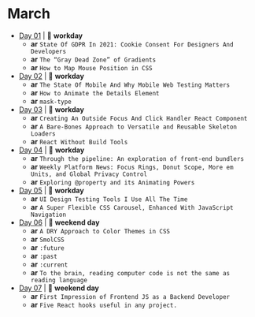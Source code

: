 # March

- [Day 01](03-01-2021.md) | :construction_worker: **workday**
  - **ar** `State Of GDPR In 2021: Cookie Consent For Designers And Developers`
  - **ar** `The “Gray Dead Zone” of Gradients`
  - **ar** `How to Map Mouse Position in CSS`
- [Day 02](03-02-2021.md) | :construction_worker: **workday**
  - **ar** `The State Of Mobile And Why Mobile Web Testing Matters`
  - **ar** `How to Animate the Details Element`
  - **ar** `mask-type`
- [Day 03](03-03-2021.md) | :construction_worker: **workday**
  - **ar** `Creating An Outside Focus And Click Handler React Component`
  - **ar** `A Bare-Bones Approach to Versatile and Reusable Skeleton Loaders`
  - **ar** `React Without Build Tools`
- [Day 04](03-04-2021.md) | :construction_worker: **workday**
  - **ar** `Through the pipeline: An exploration of front-end bundlers`
  - **ar** `Weekly Platform News: Focus Rings, Donut Scope, More em Units, and Global Privacy Control`
  - **ar** `Exploring @property and its Animating Powers`
- [Day 05](03-05-2021.md) | :construction_worker: **workday**
  - **ar** `UI Design Testing Tools I Use All The Time`
  - **ar** `A Super Flexible CSS Carousel, Enhanced With JavaScript Navigation`
- [Day 06](03-06-2021.md) | :sunrise_over_mountains: **weekend day**
  - **ar** `A DRY Approach to Color Themes in CSS`
  - **ar** `SmolCSS`
  - **ar** `:future`
  - **ar** `:past`
  - **ar** `:current`
  - **ar** `To the brain, reading computer code is not the same as reading language`
- [Day 07](03-07-2021.md) | :sunrise_over_mountains: **weekend day**
  - **ar** `First Impression of Frontend JS as a Backend Developer`
  - **ar** `Five React hooks useful in any project.`
